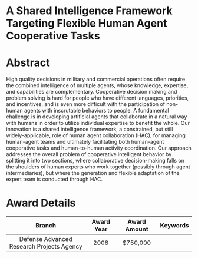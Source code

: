 
A Shared Intelligence Framework Targeting Flexible Human Agent Cooperative Tasks
================================================================================

# Abstract


High quality decisions in military and commercial operations often require the combined intelligence of multiple agents, whose knowledge, expertise, and capabilities are complementary.  Cooperative decision making and problem solving is hard for people who have different languages, priorities, and incentives, and is even more difficult with the participation of non-human agents with inscrutable behaviors to people. A fundamental challenge is in developing artificial agents that collaborate in a natural way with humans in order to utilize individual expertise to benefit the whole. Our innovation is a shared intelligence framework, a constrained, but still widely-applicable, role of human agent collaboration (HAC), for managing human-agent teams and ultimately facilitating both human-agent cooperative tasks and human-to-human activity coordination. Our approach addresses the overall problem of cooperative intelligent behavior by splitting it into two sections, where collaborative decision-making falls on the shoulders of human experts who work together (possibly through agent intermediaries), but where the generation and flexible adaptation of the expert team is conducted through HAC.  

# Award Details

|Branch|Award Year|Award Amount|Keywords|
| :---: | :---: | :---: | :---: |
|Defense Advanced Research Projects Agency|2008|$750,000||
